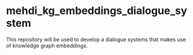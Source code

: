 # mehdi_kg_embeddings_dialogue_system
This repository will be used to develop a dialogue systems that makes use of knowledge graph embeddings.
